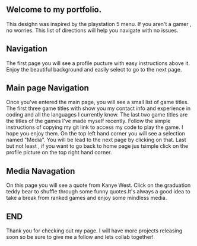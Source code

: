 ## Welcome to my portfolio.
This desighn was inspired by the playstation 5 menu. If you aren't a gamer , no worries. This list of directions will help you navigate with no issues.
## Navigation
The first page you will see a profile pucture with easy instructions above it. Enjoy the beautiful background and easily select to go to the next page.
## Main page Navigation
Once you've entered the main page, you will see a small list of game titles. The first three game titles with show you my contact info and experience in coding and all the languages I currently know. The last two game titles are the titles of the games I've made myself recently. Follow the simple instructions of copying my git link to access my code to play the game. I hope you enjoy them. On the top left hand corner you will see a selection named "Media". You will be lead to the next page by clicking on that. Last but not least , if you want to go back to home page jus tsimple click on the profile picture on the top right hand corner.
## Media Navagation
On this page you will see a quote from Kanye West. Click on the graduation teddy bear to shuffle through some funny quotes.It's always a good idea to take a break from ranked games and enjoy some mindless media.
## END
Thank you for checking out my page. I will have more projects releasing soon so be sure to give me a follow and lets collab together!
